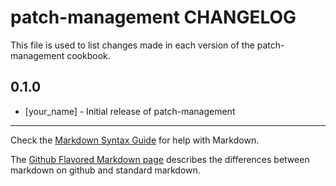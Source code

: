 patch-management CHANGELOG
==========================

This file is used to list changes made in each version of the patch-management cookbook.

0.1.0
-----
- [your_name] - Initial release of patch-management

- - -
Check the [Markdown Syntax Guide](http://daringfireball.net/projects/markdown/syntax) for help with Markdown.

The [Github Flavored Markdown page](http://github.github.com/github-flavored-markdown/) describes the differences between markdown on github and standard markdown.
